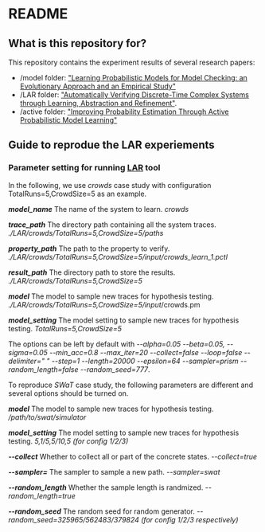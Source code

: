 # README #

## What is this repository for? ###

This repository contains the experiment results of several research papers:
* /model folder: ["Learning Probabilistic Models for Model Checking: an Evolutionary Approach and an Empirical Study"](https://link.springer.com/article/10.1007/s10009-018-0492-7)
* /LAR folder: ["Automatically Verifying Discrete-Time Complex Systems through Learning, Abstraction and Refinement"](https://arxiv.org/abs/1610.06371).
* /active folder: ["Improving Probability Estimation Through Active Probabilistic Model Learning"](https://link.springer.com/chapter/10.1007/978-3-319-68690-5_23)

## Guide to reprodue the LAR experiements ##
### Parameter setting for running [LAR](https://github.com/wang-jingyi/Ziqian) tool ###
In the following, we use *crowds* case study with configuration TotalRuns=5,CrowdSize=5 as an example.

  ***model_name***         The name of the system to learn.     *crowds*
  
  ***trace_path***         The directory path containing all the system traces.     *./LAR/crowds/TotalRuns=5,CrowdSize=5/paths*
  
  ***property_path***      The path to the property to verify.          *./LAR/crowds/TotalRuns=5,CrowdSize=5/input/crowds_learn_1.pctl*
  
  ***result_path***        The directory path to store the results.     *./LAR/crowds/TotalRuns=5,CrowdSize=5*
  
  ***model***              The model to sample new traces for hypothesis testing.      *./LAR/crowds/TotalRuns=5,CrowdSize=5/input*/crowds.pm
  
  ***model_setting***      The model setting to sample new traces for hypothesis testing.   *TotalRuns=5,CrowdSize=5*
  
  
  
The options can be left by default with *--alpha=0.05 --beta=0.05, --sigma=0.05 --min_acc=0.8 --max_iter=20 --collect=false --loop=false --delimiter=" " --step=1 --length=20000 --epsilon=64 --sampler=prism --random_length=false --random_seed=777*.

To reproduce *SWaT* case study, the following parameters are different and several options should be turned on.

  ***model***              The model to sample new traces for hypothesis testing.     */path/to/swat/simulator*
  
  ***model_setting***      The model setting to sample new traces for hypothesis testing.   *5,1/5,5/10,5 (for config 1/2/3)*
  
  ***--collect***             Whether to collect all or part of the concrete states.     *--collect=true*
  
  ***--sampler=<sampler>***   The sampler to sample a new path.     *--sampler=swat*
  
  ***--random_length***       Whether the sample length is randmized.     *--random_length=true*
  
  ***--random_seed***         The random seed for random generator.     *--random_seed=325965/562483/379824 (for config 1/2/3 respectively)*

